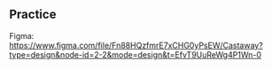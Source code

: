 ## Practice

Figma: https://www.figma.com/file/Fn88HQzfmrE7xCHG0yPsEW/Castaway?type=design&node-id=2-2&mode=design&t=EfvT9UuReWg4P1Wn-0
